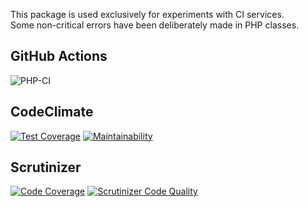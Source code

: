 This package is used exclusively for experiments with CI services.  
Some non-critical errors have been deliberately made in PHP classes.

## GitHub Actions
![PHP-CI](https://github.com/batumibiz/ci-test/workflows/PHP-CI/badge.svg)

## CodeClimate
[![Test Coverage](https://api.codeclimate.com/v1/badges/05d2b337066679abc214/test_coverage)](https://codeclimate.com/github/batumibiz/ci-test/test_coverage)
[![Maintainability](https://api.codeclimate.com/v1/badges/05d2b337066679abc214/maintainability)](https://codeclimate.com/github/batumibiz/ci-test/maintainability)

## Scrutinizer
[![Code Coverage](https://scrutinizer-ci.com/g/batumibiz/ci-test/badges/coverage.png?b=master)](https://scrutinizer-ci.com/g/batumibiz/ci-test/?branch=master)
[![Scrutinizer Code Quality](https://scrutinizer-ci.com/g/batumibiz/ci-test/badges/quality-score.png?b=master)](https://scrutinizer-ci.com/g/batumibiz/ci-test/?branch=master)
